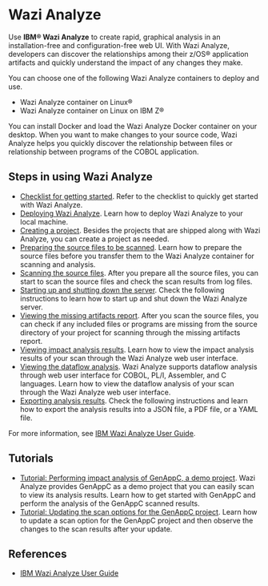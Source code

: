 # Wazi Analyze

Use **IBM® Wazi Analyze** to create rapid, graphical analysis in an installation-free and configuration-free web UI. With Wazi Analyze, developers can discover the relationships among their z/OS® application artifacts and quickly understand the impact of any changes they make.

You can choose one of the following Wazi Analyze containers to deploy and use.

- Wazi Analyze container on Linux®
- Wazi Analyze container on Linux on IBM Z®

You can install Docker and load the Wazi Analyze Docker container on your desktop. When you want to make changes to your source code, Wazi Analyze helps you quickly discover the relationship between files or relationship between programs of the COBOL application.

## Steps in using Wazi Analyze

- [Checklist for getting started](https://www.ibm.com/docs/en/SSRR9Q_6.1.2/com.ibm.wazi.analyze.doc/topics/get_started.html). Refer to the checklist to quickly get started with Wazi Analyze.
- [Deploying Wazi Analyze](https://www.ibm.com/docs/en/SSRR9Q_6.1.2/com.ibm.wazi.analyze.doc/topics/deploy_wa_parent.html). Learn how to deploy Wazi Analyze to your local machine.
- [Creating a project](https://www.ibm.com/docs/en/SSRR9Q_6.1.2/com.ibm.wazi.analyze.doc/topics/create_a_project.html). Besides the projects that are shipped along with Wazi Analyze, you can create a project as needed.
- [Preparing the source files to be scanned](https://www.ibm.com/docs/en/SSRR9Q_6.1.2/com.ibm.wazi.analyze.doc/topics/prepare_the_source_files_to_be_scanned.html). Learn how to prepare the source files before you transfer them to the Wazi Analyze container for scanning and analysis.
- [Scanning the source files](https://www.ibm.com/docs/en/SSRR9Q_6.1.2/com.ibm.wazi.analyze.doc/topics/scan_source_files.html). After you prepare all the source files, you can start to scan the source files and check the scan results from log files.
- [Starting up and shutting down the server](https://www.ibm.com/docs/en/SSRR9Q_6.1.2/com.ibm.wazi.analyze.doc/topics/start_up_and_shut_down_server.html). Check the following instructions to learn how to start up and shut down the Wazi Analyze server.
- [Viewing the missing artifacts report](https://www.ibm.com/docs/en/SSRR9Q_6.1.2/com.ibm.wazi.analyze.doc/topics/view_missing_artifacts_report.html). After you scan the source files, you can check if any included files or programs are missing from the source directory of your project for scanning through the missing artifacts report.
- [Viewing impact analysis results](https://www.ibm.com/docs/en/SSRR9Q_6.1.2/com.ibm.wazi.analyze.doc/topics/view_impact_analysis_results.html). Learn how to view the impact analysis results of your scan through the Wazi Analyze web user interface.
- [Viewing the dataflow analysis](https://www.ibm.com/docs/en/SSRR9Q_6.1.2/com.ibm.wazi.analyze.doc/topics/view_data_flow_analysis.html). Wazi Analyze supports dataflow analysis through web user interface for COBOL, PL/I, Assembler, and C languages. Learn how to view the dataflow analysis of your scan through the Wazi Analyze web user interface.
- [Exporting analysis results](https://www.ibm.com/docs/en/SSRR9Q_6.1.2/com.ibm.wazi.analyze.doc/topics/export_impact_analysis_results.html). Check the following instructions and learn how to export the analysis results into a JSON file, a PDF file, or a YAML file.

For more information, see [IBM Wazi Analyze User Guide](https://www.ibm.com/docs/en/addi/6.1.2?topic=wazi-analyze-user-guide).

## Tutorials

- [Tutorial: Performing impact analysis of GenAppC, a demo project](https://www.ibm.com/docs/en/SSRR9Q_6.1.2/com.ibm.wazi.analyze.doc/topics/view_the_sample_project_genapp.html). Wazi Analyze provides GenAppC as a demo project that you can easily scan to view its analysis results. Learn how to get started with GenAppC and perform the analysis of the GenAppC scanned results.
- [Tutorial: Updating the scan options for the GenAppC project](https://www.ibm.com/docs/en/SSRR9Q_6.1.2/com.ibm.wazi.analyze.doc/topics/tutorial_update_scan_options_for_genapp.html). Learn how to update a scan option for the GenAppC project and then observe the changes to the scan results after your update.

## References

- [IBM Wazi Analyze User Guide](https://www.ibm.com/docs/en/addi/6.1.2?topic=wazi-analyze-user-guide)